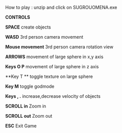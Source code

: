 How to play : unzip and click on SUGROUOMENA.exe 


**CONTROLS**


**SPACE**			            create objects 

**WASD**	 			          3rd person camera movement 

**Mouse movement**		    3rd person camera rotation view 

**ARROWS**			          movement of large sphere in x,y axis 

**Keys Ο P**			      	movement of large sphere in z axis

**Key T	**			          toggle texture on large sphere

**Key M** 				        toggle godmode 

**Keys , .**			        increase,decrease velocity of objects 

**SCROLL in** 			      Zoom in 

**SCROLL out**			      Zoom out 

**ESC**				          	Exit Game

